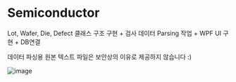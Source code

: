 # Semiconductor
Lot, Wafer, Die, Defect 클래스 구조 구현 + 검사 데이터 Parsing 작업 + WPF UI 구현 + DB연결   
   
데이터 파싱용 원본 텍스트 파일은 보안상의 이유로 제공하지 않습니다 :)


![image](https://github.com/nanna29/Semiconductor/assets/87843494/3b181517-5150-42bf-b037-542b512180c8)
